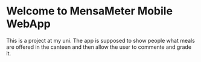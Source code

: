 # Welcome to MensaMeter Mobile WebApp
This is a project at my uni. The app is supposed to show people what meals are offered in the canteen and then allow the user to commente and grade it.
